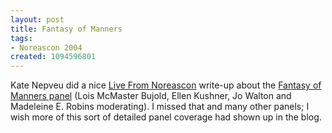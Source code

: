 ```yaml
---
layout: post
title: Fantasy of Manners
tags:
- Noreascon 2004
created: 1094596801
---
```

 Kate Nepveu did a nice [Live From Noreascon](http://noreascon4.blogs.com/live/) write-up about the [Fantasy of Manners panel](http://noreascon4.blogs.com/live/2004/09/panel_report_fa.html)  (Lois McMaster Bujold, Ellen Kushner, Jo Walton and Madeleine E. Robins moderating).  I missed that and many other panels; I wish more of this sort of detailed panel coverage had shown up in the blog.  
